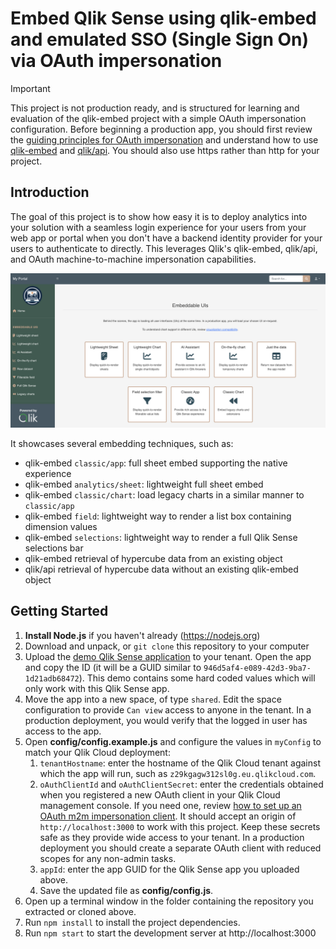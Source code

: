 
# Embed Qlik Sense using qlik-embed and emulated SSO (Single Sign On) via OAuth impersonation 

> [!IMPORTANT]
> This project is not production ready, and is structured for learning and evaluation
> of the qlik-embed project with a simple OAuth impersonation configuration.
> Before beginning a production app, you should first review the [guiding principles for OAuth impersonation](https://qlik.dev/authenticate/oauth/guiding-principles-oauth-impersonation/)
> and understand how to use [qlik-embed](https://qlik.dev/embed/qlik-embed/) and [qlik/api](https://qlik.dev/toolkits/qlik-api/). You should also use https rather than http
for your project.


## Introduction

The goal of this project is to show how easy it is to deploy analytics into your
solution with a seamless login experience for your users from your web app or portal when you don't have a backend identity provider for your users to authenticate to directly. This leverages Qlik's qlik-embed,
qlik/api, and OAuth machine-to-machine impersonation capabilities.

<img src="src/img/screenshot.png" width="600" alt="Screenshot of resulting embedded application"/>

It showcases several embedding techniques, such as:

- qlik-embed `classic/app`: full sheet embed supporting the native experience
- qlik-embed `analytics/sheet`: lightweight full sheet embed
- qlik-embed `classic/chart`: load legacy charts in a similar manner to `classic/app`
- qlik-embed `field`: lightweight way to render a list box containing dimension values
- qlik-embed `selections`: lightweight way to render a full Qlik Sense selections bar
- qlik-embed retrieval of hypercube data from an existing object
- qlik/api retrieval of hypercube data without an existing qlik-embed object

## Getting Started

1. **Install Node.js** if you haven't already (https://nodejs.org)
1. Download and unpack, or `git clone` this repository to your computer
1. Upload the [demo Qlik Sense application](./qlik_app/Consumer%20Sales.qvf) to your tenant. Open the app and copy the ID (it will be a GUID similar to `946d5af4-e089-42d3-9ba7-1d21adb68472`). This demo contains some hard coded values which will only work with this Qlik Sense app.
1. Move the app into a new space, of type `shared`. Edit the space configuration to provide `Can view` access to anyone in the tenant. In a production deployment, you would verify that the logged in user has access to the app.
1. Open **config/config.example.js** and configure the values in `myConfig` to match your Qlik Cloud deployment:
    1. `tenantHostname`: enter the hostname of the Qlik Cloud tenant against which the app will run, such as `z29kgagw312sl0g.eu.qlikcloud.com`.
    1. `oAuthClientId` and `oAuthClientSecret`: enter the credentials obtained when you registered a new OAuth client in your Qlik Cloud management console. If you need one, review [how to set up an OAuth m2m impersonation client](https://qlik.dev/authenticate/oauth/create-oauth-client-m2m-impersonation/). It should accept an origin of `http://localhost:3000` to work with this project. Keep these secrets
    safe as they provide wide access to your tenant. In a production deployment you
    should create a separate OAuth client with reduced scopes for any non-admin tasks.
    1. `appId`: enter the app GUID for the Qlik Sense app you uploaded above.
    1. Save the updated file as **config/config.js**.
1. Open up a terminal window in the folder containing the repository you extracted or cloned above.
1. Run `npm install` to install the project dependencies.
1. Run `npm start` to start the development server at http://localhost:3000

